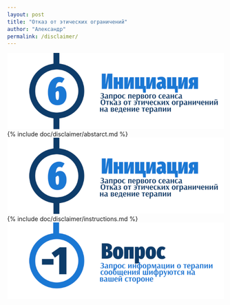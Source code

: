 ```yaml
---
layout: post
title: "Отказ от этических ограничений"
author: "Александр"
permalink: /disclaimer/
---
```

![Отказ от этических ограничений](/_img/6.png)
{% include doc/disclaimer/abstarct.md %}
![инструкция по заполеннию формы отказа от ограничений](/_img/6.png)
{% include doc/disclaimer/instructions.md %}
<a href="https://bit.ly/3yhBEb4" target=_blank>![Вопросы ответы для пациента психотерапевта](/_img/-1.png)</a>
<!-- <a href="/">![Psychotherapy for Russian-speaking IT professionals](/_img/700b.png)</a> -->
